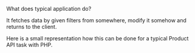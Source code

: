 What does typical application do?

It fetches data by given filters from somewhere, modify it somehow and returns to the client.

Here is a small representation how this can be done for a typical Product API task with PHP.
